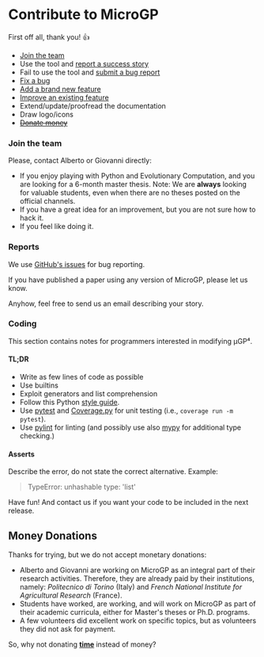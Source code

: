 Contribute to MicroGP
=====================

First off all, thank you! :+1:

* [Join the team](#join-the-team)
* Use the tool and [report a success story](#report)
* Fail to use the tool and [submit a bug report](#report)
* [Fix a bug](#coding)
* [Add a brand new feature](#coding)
* [Improve an existing feature](#coding)
* Extend/update/proofread the documentation
* Draw logo/icons
* [~~Donate money~~](#money-donations)

### Join the team

Please, contact Alberto or Giovanni directly:

* If you enjoy playing with Python and Evolutionary Computation, and you are looking for a 6-month master thesis. Note: We are **always** looking for valuable students, even when there are no theses posted on the official channels.
* If you have a great idea for an improvement, but you are not sure how to hack it.
* If you feel like doing it.

### Reports

We use [GitHub's issues](https://github.com/squillero/microgp4/issues) for bug reporting. 

If you have published a paper using any version of MicroGP, please let us know.

Anyhow, feel free to send us an email describing your story. 

### Coding

This section contains notes for programmers interested in modifying μGP⁴.

#### TL;DR

* Write as few lines of code as possible
* Use builtins
* Exploit generators and list comprehension
* Follow this Python [style guide](https://github.com/squillero/style/blob/master/python.md).
* Use [pytest](https://docs.pytest.org/) and [Coverage.py](https://coverage.readthedocs.io/) for unit testing (i.e., `coverage run -m pytest`).
* Use [pylint](https://mypy-lang.org/) for linting (and possibly use also [mypy](https://mypy-lang.org/) for additional type checking.)

#### Asserts

Describe the error, do not state the correct alternative. Example:

> TypeError: unhashable type: 'list'

Have fun! And contact us if you want your code to be included in the next release.

## Money Donations

Thanks for trying, but we do not accept monetary donations:

* Alberto and Giovanni are working on MicroGP as an integral part of their research activities. Therefore, they are already paid by their institutions, namely: *Politecnico di Torino* (Italy) and *French National Institute for Agricultural Research* (France).
* Students have worked, are working, and will work on MicroGP as part of their academic curricula, either for Master's theses or Ph.D. programs.
* A few volunteers did excellent work on specific topics, but as volunteers they did not ask for payment.

So, why not donating [**time**](#join-the-team) instead of money?
